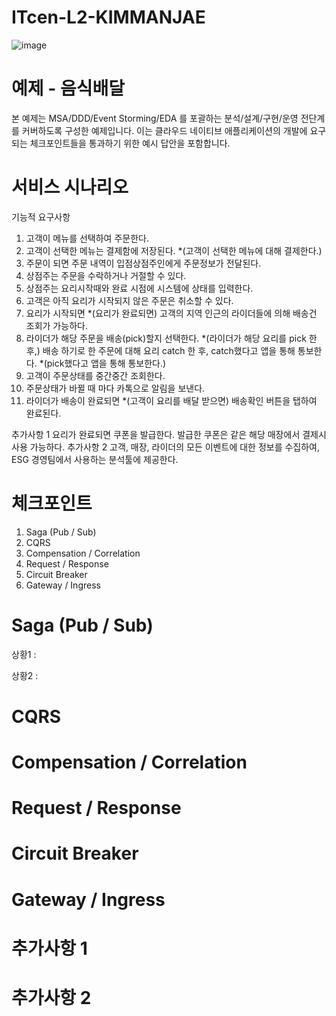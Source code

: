 # ITcen-L2-KIMMANJAE
![image](https://user-images.githubusercontent.com/487999/79708354-29074a80-82fa-11ea-80df-0db3962fb453.png)

# 예제 - 음식배달

본 예제는 MSA/DDD/Event Storming/EDA 를 포괄하는 분석/설계/구현/운영 전단계를 커버하도록 구성한 예제입니다.
이는 클라우드 네이티브 애플리케이션의 개발에 요구되는 체크포인트들을 통과하기 위한 예시 답안을 포함합니다.

# 서비스 시나리오

기능적 요구사항
1. 고객이 메뉴를 선택하여 주문한다.
2. 고객이 선택한 메뉴는 결제함에 저장된다. *(고객이 선택한 메뉴에 대해 결제한다.)
3. 주문이 되면 주문 내역이 입점상점주인에게 주문정보가 전달된다.
4. 상점주는 주문을 수락하거나 거절할 수 있다.
5. 상점주는 요리시작때와 완료 시점에 시스템에 상태를 입력한다.
6. 고객은 아직 요리가 시작되지 않은 주문은 취소할 수 있다.
7. 요리가 시작되면 *(요리가 완료되면) 고객의 지역 인근의 라이더들에 의해 배송건 조회가 가능하다.
8. 라이더가 해당 주문을 배송(pick)할지 선택한다. *(라이더가 해당 요리를 pick 한후,)
   배송 하기로 한 주문에 대해 요리 catch 한 후, catch했다고 앱을 통해 통보한다. *(pick했다고 앱을 통해 통보한다.)
9. 고객이 주문상태를 중간중간 조회한다.
10. 주문상태가 바뀔 때 마다 카톡으로 알림을 보낸다.
11. 라이더가 배송이 완료되면 *(고객이 요리를 배달 받으면) 배송확인 버튼을 탭하여 완료된다.

추가사항 1 
요리가 완료되면 쿠폰을 발급한다. 발급한 쿠폰은 같은 해당 매장에서 결제시 사용 가능하다.
추가사항 2 
고객, 매장, 라이더의 모든 이벤트에 대한 정보를 수집하여, ESG 경영팀에서 사용하는 분석툴에 제공한다.

# 체크포인트
1. Saga (Pub / Sub)
2. CQRS
3. Compensation / Correlation
4. Request / Response
5. Circuit Breaker
6. Gateway / Ingress

# Saga (Pub / Sub)
상황1 : 

상황2 : 

# CQRS


# Compensation / Correlation


# Request / Response


# Circuit Breaker


# Gateway / Ingress

# 추가사항 1 

# 추가사항 2 

